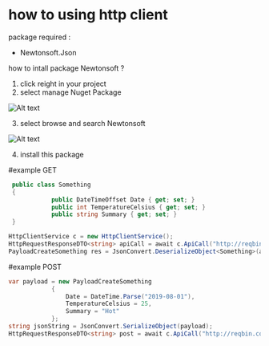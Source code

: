 # how to using http client
package required :
- Newtonsoft.Json

how to intall package Newtonsoft ?
1. click reight in your project
2. select manage Nuget Package

![Alt text](https://i.im.ge/2022/07/18/FuEWKJ.png)

3. select browse and search Newtonsoft

![Alt text](https://i.im.ge/2022/07/18/FuEnSX.png)

4. install this package

#example GET
```C#
 public class Something
 {
            public DateTimeOffset Date { get; set; }
            public int TemperatureCelsius { get; set; }
            public string Summary { get; set; }
 }
```
```C#
HttpClientService c = new HttpClientService();
HttpRequestResponseDTO<string> apiCall = await c.ApiCall("http://reqbin.com/echo/get/json", HttpClientService.RequestMethod.GET);
PayloadCreateSomething res = JsonConvert.DeserializeObject<Something>(apiCall.Result);
```

#example POST 
```C#
var payload = new PayloadCreateSomething
            {
                Date = DateTime.Parse("2019-08-01"),
                TemperatureCelsius = 25,
                Summary = "Hot"
            };
string jsonString = JsonConvert.SerializeObject(payload);
HttpRequestResponseDTO<string> post = await c.ApiCall("http://reqbin.com/echo/get/json", HttpClientService.RequestMethod.POST, jsonString);
```
